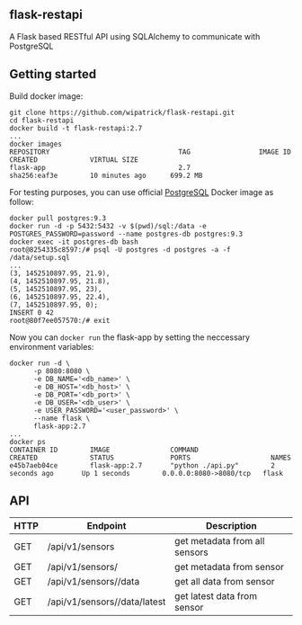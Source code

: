 ## flask-restapi
A Flask based RESTful API using SQLAlchemy to communicate with PostgreSQL

## Getting started
Build docker image:
```
git clone https://github.com/wipatrick/flask-restapi.git
cd flask-restapi
docker build -t flask-restapi:2.7
...
docker images
REPOSITORY                                TAG                 IMAGE ID            CREATED             VIRTUAL SIZE
flask-app                                 2.7                 sha256:eaf3e        10 minutes ago      699.2 MB
```
For testing purposes, you can use official [PostgreSQL](https://hub.docker.com/r/_/postgres/) Docker image as follow:
```
docker pull postgres:9.3
docker run -d -p 5432:5432 -v $(pwd)/sql:/data -e POSTGRES_PASSWORD=password --name postgres-db postgres:9.3
docker exec -it postgres-db bash
root@8254335c8597:/# psql -U postgres -d postgres -a -f /data/setup.sql
...
(3, 1452510897.95, 21.9),
(4, 1452510897.95, 21.8),
(5, 1452510897.95, 23),
(6, 1452510897.95, 22.4),
(7, 1452510897.95, 0);
INSERT 0 42
root@80f7ee057570:/# exit
```

Now you can ```docker run``` the flask-app by setting the neccessary environment variables:
```
docker run -d \
      -p 8080:8080 \
      -e DB_NAME='<db_name>' \
      -e DB_HOST='<db_host>' \
      -e DB_PORT='<db_port>' \
      -e DB_USER='<db_user>' \
      -e USER_PASSWORD='<user_password>' \
      --name flask \
      flask-app:2.7
...
docker ps
CONTAINER ID        IMAGE               COMMAND                  CREATED             STATUS              PORTS                    NAMES
e45b7aeb04ce        flask-app:2.7       "python ./api.py"        2 seconds ago       Up 1 seconds        0.0.0.0:8080->8080/tcp   flask
```

## API

| HTTP | Endpoint                         | Description                      |
|------|----------------------------------|----------------------------------|
| GET  | /api/v1/sensors                  | get metadata from all sensors    |
| GET  | /api/v1/sensors/<id>             | get metadata from sensor <id>    |
| GET  | /api/v1/sensors/<id>/data        | get all data from sensor <id>    |
| GET  | /api/v1/sensors/<id>/data/latest | get latest data from sensor <id> |
